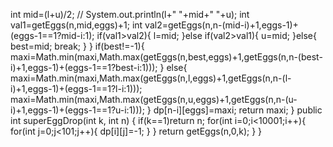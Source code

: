 int mid=(l+u)/2;
//  System.out.println(l+" "+mid+" "+u);
int val1=getEggs(n,mid,eggs)+1;
int val2=getEggs(n,n-(mid-i)+1,eggs-1)+(eggs-1==1?mid-i:1);
if(val1>val2){
l=mid;
}else if(val2>val1){
u=mid;
}else{
best=mid;
break;
}
}
if(best!=-1){
maxi=Math.min(maxi,Math.max(getEggs(n,best,eggs)+1,getEggs(n,n-(best-i)+1,eggs-1)+(eggs-1==1?best-i:1)));
}
else{
maxi=Math.min(maxi,Math.max(getEggs(n,l,eggs)+1,getEggs(n,n-(l-i)+1,eggs-1)+(eggs-1==1?l-i:1)));
maxi=Math.min(maxi,Math.max(getEggs(n,u,eggs)+1,getEggs(n,n-(u-i)+1,eggs-1)+(eggs-1==1?u-i:1)));
}
dp[n-i][eggs]=maxi;
return maxi;
}
public int superEggDrop(int k, int n) {
if(k==1)return n;
for(int i=0;i<10001;i++){
for(int j=0;j<101;j++){
dp[i][j]=-1;
}
}
return getEggs(n,0,k);
}
}
```
​
​